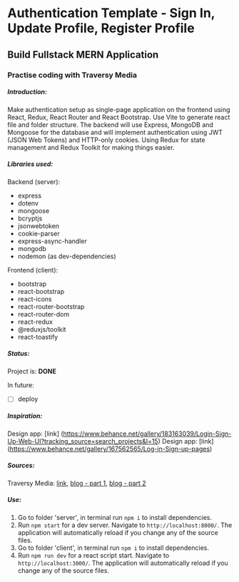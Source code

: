 # Authentication Template - Sign In, Update Profile, Register Profile 
## Build Fullstack MERN Application
### Practise coding with Traversy Media

##### Introduction:
Make authentication setup as single-page application on the frontend using React, Redux, React Router and React Bootstrap. Use Vite to generate react file and folder structure. The backend will use Express, MongoDB and Mongoose for the database and will implement authentication using JWT (JSON Web Tokens) and HTTP-only cookies. Using Redux for state management and Redux Toolkit for making things easier.

##### Libraries used:
Backend (server):
* express
* dotenv
* mongoose
* bcryptjs
* jsonwebtoken
* cookie-parser
* express-async-handler
* mongodb
* nodemon (as dev-dependencies)

Frontend (client):
* bootstrap
* react-bootstrap
* react-icons
* react-router-bootstrap
* react-router-dom
* react-redux
* @reduxjs/toolkit
* react-toastify

##### Status:
Project is: **DONE**

In future:
- [ ] deploy

##### Inspiration:
Design app: [link] (https://www.behance.net/gallery/183163039/Login-Sign-Up-Web-UI?tracking_source=search_projects&l=15)
Design app: [link] (https://www.behance.net/gallery/167562565/Log-in-Sign-up-pages)

##### Sources:
Traversy Media: [link](https://www.youtube.com/watch?v=R4AhvYORZRY&ab_channel=TraversyMedia), [blog - part 1](https://www.traversymedia.com/blog/mern-crash-course-part-1), [blog - part 2](https://www.traversymedia.com/blog/mern-crash-course-part-2)

##### Use:
1. Go to folder 'server', in terminal run `npm i` to install dependencies.
2. Run `npm start` for a dev server. Navigate to `http://localhost:8000/`. The application will automatically reload if you change any of the source files.
3. Go to folder 'client', in terminal run `npm i` to install dependencies.
4. Run `npm run dev` for a react script start. Navigate to `http://localhost:3000/`. The application will automatically reload if you change any of the source files.

